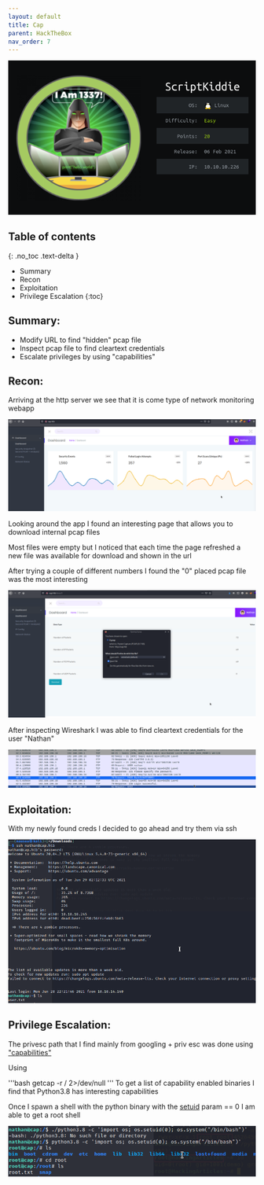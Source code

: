 ```yaml
---
layout: default
title: Cap
parent: HackTheBox
nav_order: 7
---
```

![](pictures/logo-sk.png)


## Table of contents
{: .no_toc .text-delta }



- Summary
- Recon
- Exploitation
- Privilege Escalation
{:toc}

## [](#header-2)Summary:

- Modify URL to find "hidden" pcap file
- Inspect pcap file to find cleartext credentials
- Escalate privileges by using "capabilities"


## [](#header-2)Recon:

Arriving at the http server we see that it is come type of network monitoring webapp

![](pictures/home-cap.png)



Looking around the app I found an interesting page that allows you to download internal pcap files


Most files were empty but I noticed that each time the page refreshed a new file was available for download and shown in the url


After trying a couple of different numbers I found the "0" placed pcap file was the most interesting

![](pictures/0-cap.png)


After inspecting Wireshark I was able to find cleartext credentials for the user "Nathan"

![](pictures/pcap-cap.png)


## [](#header-2)Exploitation:


With my newly found creds I decided to go ahead and try them via ssh


![](pictures/ssh-cap.png)


## [](#header-2)Privilege Escalation:


The privesc path that I find mainly from googling <machine name> + priv esc was done using ["capabilities"](https://www.hackingarticles.in/linux-privilege-escalation-using-capabilities/)

Using 

'''bash
getcap -r / 2>/dev/null
'''
To get a list of capability enabled binaries I find that Python3.8 has interesting capabilities

Once I spawn a shell with the python binary with the [setuid](https://www.geeksforgeeks.org/python-os-getuid-and-os-setuid-method/) param == 0 I am able to get a root shell


![](pictures/root-cap.png)




